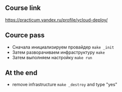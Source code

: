 ## Course link
https://practicum.yandex.ru/profile/ycloud-deploy/

## Cource pass
* Сначала инициализируем провайдер
```make _init```
* Затем разворачиваем инфраструктуру
```make```
* Затем выполняем настройку
```make run```

## At the end
* remove infrastructure
```make _destroy```
and type "yes"
